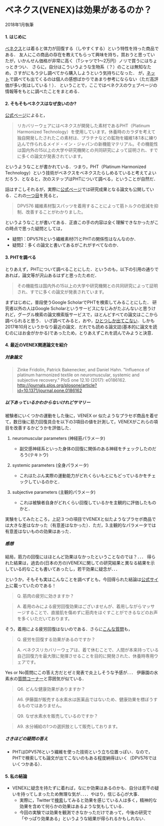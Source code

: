 # ベネクス(VENEX)は効果があるのか？

2018年1月執筆

#### 1. はじめに

[ベネクス](https://www.venex-j.co.jp/)とは着ると体力が回復する（しやすくする）という特性を持った商品である．
友人にこの商品の存在を教えてもらって興味を持ち，買おうと思っていたが，いかんせん価格が非常に高く（Tシャツで1〜2万円）ノリで買うにはちょっときつい．
さらに，自分はこういうような生物系（？）のことは無知なため，さすがにもう少し調べてから購入しようという気持ちになった．
が，[ネット](https://www.google.co.jp/search?q=VENEX+効果&oq=VENEX+効果)で調べても出てくるのは個人の感想ばかりであまり参考にならない（ただ高評価が多い気はしている！）．
ということで，ここではベネクスのウェブページの情報等をもとに調べたことをまとめる．

#### 2. そもそもベネクスはなぜ良いのか?

[公式ページ](https://www.venex-j.co.jp/features/2015/08/post.html)によると，

>リカバリーウェアにはベネクスが開発した素材であるPHT（Platinum Harmonized Technology）を使用しています。休養時のカラダを考えて独自開発したされたこの素材は、プラチナなどの鉱物を繊維1本1本に練り込んで作られるメイド・イン・ジャパンの新機能マテリアル。その機能性は国内外の15以上の大学や研究機関との共同研究によって証明され、すでに多くの論文が発表されています。

というようなことが書かれている．つまり，PHT（Platinum Harmonized Technology）という技術がベネクスをベネクスたらしめるていると考えてよいだろう．となると，次のステップはPHTについて調べる，ということが自然だ．

話はすこしそれるが，実際に[公式ページ](https://www.venex-j.co.jp/rd_report/)では研究成果となる論文も公開している．これの[一つ目](https://www.venex-j.co.jp/rd_report/post_2.html)を見ると，

>DPV576 繊維素材製スパッツを着用することによって筋トルクの低減を抑制、改善することがわかりました。

というようなことが書いてある．正直この手の内容は全く理解できなかったがこの時点で思った疑問としては，

- 疑問1：DPV576という繊維素材(?)とPHTの関係性はなんなのか．
- 疑問2：多くの論文と書いてあるがこれがすべてなのか．

#### 3. PHTを調べる
とりあえず，PHTについて調べることにした．というのも，以下の引用の通りであれば，論文等が沢山あるはずと思ったためだ．

> その機能性は国内外の15以上の大学や研究機関との共同研究によって証明され、すでに多くの論文が発表されています。

まずはじめに，普段使うGoogle ScholarでPHTを検索してみることにした．
研究者以外の人はGoogle Scholarというサービスになじみがたぶんないと思うけれど，グーグル検索の論文検索版サービスで，ほとんどすべての論文はここから調べられると思う．
いざ調べてみると，おや，[ひとつしか出てこない](https://scholar.google.co.jp/scholar?hl=ja&as_sdt=0%2C5&q=%22Platinum+Harmonized+Technology%22)．しかも2017年10月というかなり最近の論文．だれでも読める論文誌(基本的に論文を読むのにはお金がかかる)であったため，とりあえずこれを読んでみようと決意．


#### 4. 最近のVENEX関連論文を紹介
##### 対象論文
> Zinke Fridolin, Patrick Bakenecker, and Daniel Hahn. "Influence of platinum harmonized textile on neuromuscular, systemic and subjective recovery." PloS one 12.10 (2017): e0186162. http://journals.plos.org/plosone/article?id=10.1371/journal.pone.0186162

##### 以下あっているかわからないけれどサマリー
被験者にいくつかの運動をした後に，VENEX or 似たようなプラセボ商品を着せて，数日後に筋力回復具合を以下の3項目の値を計測して，VENEXがこれらの項目を改善するかどうかを評価した．

1. neuromuscular parameters  (神経筋パラメータ)
    - 副交感神経系といった身体の回復に関係のある神経をチェックしたのだろう(テキトウ)

1. systemic parameters (全身パラメータ)
    - これはたぶん実際の運動能力がどれくらいもとにもどっているかをチェックしているのかと．

1. subjective parameters (主観的パラメータ)
    - これは被験者自身がどれくらい回復しているかを主観的に評価したものかと．

実験をしてみたところ，上記３つの項目でVENEXと似たようなプラセボ商品では大きな差はなかった（有意差はなかった）．ただ，3.主観的なパラメータでは有意差はないものの効果はあった．



##### 感想

結局，筋力の回復にはほとんど効果はなかったということなのでは？．．．
得られた結果は，過去の(日本の方の)VENEXに関しての研究結果と異なる結果を示している的なことも書いてあったし，若干効果に疑念が．．．

というか，そもそも実はこんなことを調べずとも，今回得られた結論は[公式サイト](https://www.venex-j.co.jp/faq/2015/08/q-9.html)に載っていたのである！
> Q. 筋肉の疲労に効きますか？

> A. 着用のみによる疲労回復効果はございませんが、着用しながらマッサージすることで、直接肌を傷めずに筋肉をほぐすことができるなどのお声を多くいただいております。

そう，着用による疲労回復はないのである．さらに[こんな質問](https://www.venex-j.co.jp/faq/2015/08/q-3.html)も，

> Q. 疲労を回復する効果があるのですか？

> A. ベネクスリカバリーウェアは、着て休むことで、人間が本来持っている自己回復力を最大限に発揮させることを目的に開発された、休養時専用ウェアです。

Yes or No質問にこの答え方だとゼミ発表で炎上しそうな予感が．．．
伊藤園の水素水の[質問コーナー](https://www.itoen.co.jp/customer/faq/detail/beverage_10.php)と雰囲気が似ている．

>Q6. どんな健康効果がありますか？

>A6. 伊藤園が販売する水素水は医薬品ではないため、健康効果を標ぼうするものではありません。

>Q9.
なぜ水素水を販売しているのですか？

>A9.
水分補給の1つの選択肢として販売しております。



##### さきほどの疑問の答え

- PHTはDPV576という繊維を使った技術という立ち位置っぽい．なので，PHTで検索しても論文が出てこないのもある程度納得はいく（DPV576ではいくつかある）．


#### 5. 私の結論
- VENEXに疑念を持たずに着れば，なにか効果はあるのかも．自分は若干の疑いを持ってしまったため無理な気が．．．．やはり，信じる心が大事．
    -  実際に，Twitterで[検索](https://search.yahoo.co.jp/realtime/search?p=VENEX)してみると効果を感じている人は多く，精神的な効果を含めて何らかの効果はあるような気もしている．
    - 今回の実験では効果を観測できなかっただけであって，今後の研究で「やっぱり効果ある」というような結果が得られるかもしれない．

